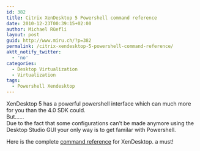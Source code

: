 ```yaml
---
id: 382
title: Citrix XenDesktop 5 Powershell command reference
date: 2010-12-23T00:39:15+02:00
author: Michael Rüefli
layout: post
guid: http://www.miru.ch/?p=382
permalink: /citrix-xendesktop-5-powershell-command-reference/
aktt_notify_twitter:
  - 'no'
categories:
  - Desktop Virtualization
  - Virtualization
tags:
  - Powershell Xendesktop
---
```

XenDesktop 5 has a powerful powershell interface which can much more for you than the 4.0 SDK could.  
But&#8230;&#8230;  
Due to the fact that some configurations can&#8217;t be made anymore using the Desktop Studio GUI your only way is to get familar with Powershell.

Here is the complete <a href="http://support.citrix.com/static/kc/CTX127254/help/" target="_blank">command reference</a> for XenDesktop. a must!